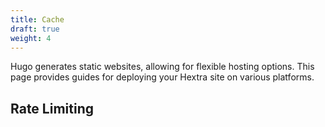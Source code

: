 ```yaml
---
title: Cache
draft: true
weight: 4
---
```


Hugo generates static websites, allowing for flexible hosting options.
This page provides guides for deploying your Hextra site on various platforms.

<!--more-->


## Rate Limiting